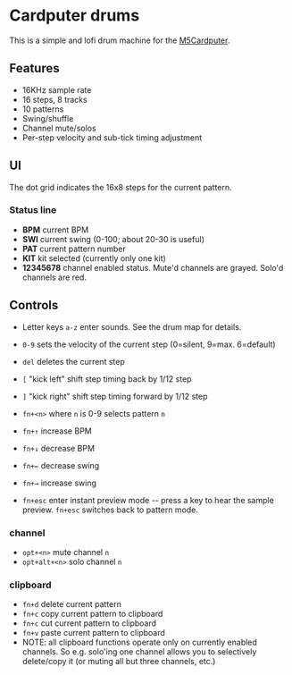 # Cardputer drums

This is a simple and lofi drum machine for the [M5Cardputer](https://shop.m5stack.com/products/m5stack-cardputer-kit-w-m5stamps3?srsltid=AfmBOoqHMPXzj-fobFJN0uUYR1yChvbehNYaBXx4sJz9z3Eqjelnhx3n). 

## Features

* 16KHz sample rate
* 16 steps, 8 tracks
* 10 patterns
* Swing/shuffle
* Channel mute/solos
* Per-step velocity and sub-tick timing adjustment

## UI
The dot grid indicates the 16x8 steps for the current pattern. 

### Status line

* **BPM** current BPM
* **SWI** current swing (0-100; about 20-30 is useful)
* **PAT** current pattern number
* **KIT** kit selected (currently only one kit)
* **12345678** channel enabled status. Mute'd channels are grayed. Solo'd channels are red. 

## Controls

* Letter keys `a-z` enter sounds. See the drum map for details.
* `0-9` sets the velocity of the current step (0=silent, 9=max. 6=default)
* `del` deletes the current step
* `[` "kick left" shift step timing back by 1/12 step
* `]` "kick right" shift step timing forward by 1/12 step
* `fn+<n>` where `n` is 0-9 selects pattern `n`

* `fn+↑` increase BPM
* `fn+↓` decrease BPM

* `fn+←` decrease swing
* `fn+→` increase swing

* `fn+esc` enter instant preview mode -- press a key to hear the sample preview. `fn+esc` switches back to pattern mode.

### channel
* `opt+<n>` mute channel `n`
* `opt+alt+<n>` solo channel `n`

### clipboard
* `fn+d` delete current pattern
* `fn+c` copy current pattern to clipboard
* `fn+c` cut current pattern to clipboard
* `fn+v` paste current pattern to clipboard
* NOTE: all clipboard functions operate only on currently enabled channels. So e.g. solo'ing one channel allows you to selectively delete/copy it (or muting all but three channels, etc.)